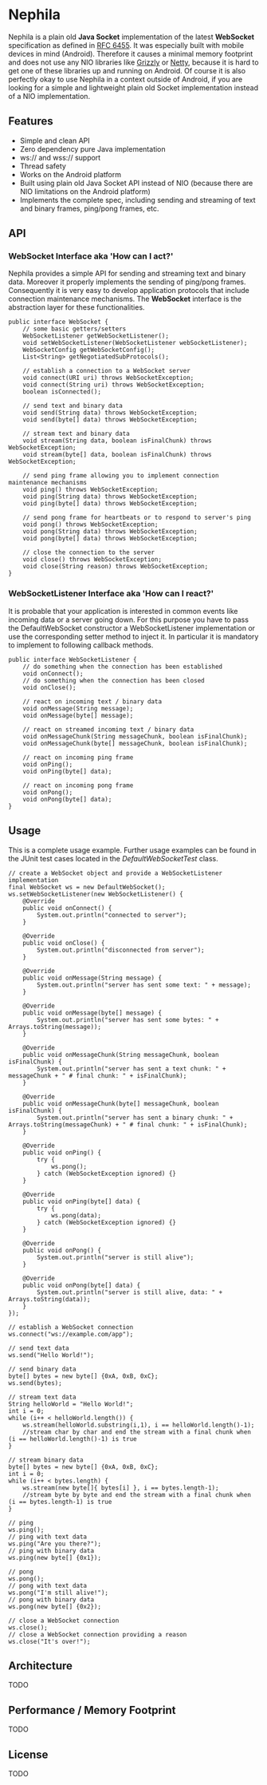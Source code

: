 Nephila
=======

Nephila is a plain old **Java Socket** implementation of the latest **WebSocket** specification as defined in
[RFC 6455](http://tools.ietf.org/html/rfc6455 "RFC 6455 The WebSocket Protocol").
It was especially built with mobile devices in mind (Android). Therefore it causes a minimal memory footprint and does not use any NIO libraries like
[Grizzly](http://grizzly.java.net/ "Java NIO and Web framework") or [Netty](https://netty.io/ "an asynchronous event-driven network application framework"),
because it is hard to get one of these libraries up and running on Android.
Of course it is also perfectly okay to use Nephila in a context outside of Android, if you are looking for
a simple and lightweight plain old Socket implementation instead of a NIO implementation.


Features
--------

- Simple and clean API
- Zero dependency pure Java implementation
- ws:// and wss:// support
- Thread safety
- Works on the Android platform
- Built using plain old Java Socket API instead of NIO (because there are NIO limitations on the Android platform)
- Implements the complete spec, including sending and streaming of text and binary frames, ping/pong frames, etc.


API
---

### WebSocket Interface aka 'How can I act?'

Nephila provides a simple API for sending and streaming text and binary data. Moreover it properly implements the sending
of ping/pong frames. Consequently it is very easy to develop application protocols that include connection
maintenance mechanisms. The **WebSocket** interface is the abstraction layer for these functionalities.

    public interface WebSocket {
        // some basic getters/setters
        WebSocketListener getWebSocketListener();
        void setWebSocketListener(WebSocketListener webSocketListener);
        WebSocketConfig getWebSocketConfig();
        List<String> getNegotiatedSubProtocols();
    
        // establish a connection to a WebSocket server
        void connect(URI uri) throws WebSocketException;
        void connect(String uri) throws WebSocketException;
        boolean isConnected();
    
        // send text and binary data
        void send(String data) throws WebSocketException;
        void send(byte[] data) throws WebSocketException;
    
        // stream text and binary data
        void stream(String data, boolean isFinalChunk) throws WebSocketException;
        void stream(byte[] data, boolean isFinalChunk) throws WebSocketException;
    
        // send ping frame allowing you to implement connection maintenance mechanisms
        void ping() throws WebSocketException;
        void ping(String data) throws WebSocketException;
        void ping(byte[] data) throws WebSocketException;
    
        // send pong frame for heartbeats or to respond to server's ping
        void pong() throws WebSocketException;
        void pong(String data) throws WebSocketException;
        void pong(byte[] data) throws WebSocketException;
    
        // close the connection to the server
        void close() throws WebSocketException;
        void close(String reason) throws WebSocketException;
    }
    

### WebSocketListener Interface aka 'How can I react?'

It is probable that your application is interested in common events like incoming data or a server going down.
For this purpose you have to pass the DefaultWebSocket constructor a WebSocketListener implementation or use the
corresponding setter method to inject it. In particular it is mandatory to implement to following callback methods.

    public interface WebSocketListener {
        // do something when the connection has been established
        void onConnect();
        // do something when the connection has been closed
        void onClose();
    
        // react on incoming text / binary data
        void onMessage(String message);
        void onMessage(byte[] message);
    
        // react on streamed incoming text / binary data
        void onMessageChunk(String messageChunk, boolean isFinalChunk);
        void onMessageChunk(byte[] messageChunk, boolean isFinalChunk);
    
        // react on incoming ping frame
        void onPing();
        void onPing(byte[] data);
    
        // react on incoming pong frame
        void onPong();
        void onPong(byte[] data);
    }


Usage
-----

This is a complete usage example. Further usage examples can be found in the JUnit test cases located in the
*DefaultWebSocketTest* class.

    // create a WebSocket object and provide a WebSocketListener implementation
    final WebSocket ws = new DefaultWebSocket();
    ws.setWebSocketListener(new WebSocketListener() {
        @Override
        public void onConnect() {
            System.out.println("connected to server");
        }

        @Override
        public void onClose() {
            System.out.println("disconnected from server");
        }

        @Override
        public void onMessage(String message) {
            System.out.println("server has sent some text: " + message);
        }

        @Override
        public void onMessage(byte[] message) {
            System.out.println("server has sent some bytes: " + Arrays.toString(message));
        }

        @Override
        public void onMessageChunk(String messageChunk, boolean isFinalChunk) {
            System.out.println("server has sent a text chunk: " + messageChunk + " # final chunk: " + isFinalChunk);
        }

        @Override
        public void onMessageChunk(byte[] messageChunk, boolean isFinalChunk) {
            System.out.println("server has sent a binary chunk: " + Arrays.toString(messageChunk) + " # final chunk: " + isFinalChunk);
        }

        @Override
        public void onPing() {
            try {
                ws.pong();
            } catch (WebSocketException ignored) {}
        }

        @Override
        public void onPing(byte[] data) {
            try {
                ws.pong(data);
            } catch (WebSocketException ignored) {}
        }

        @Override
        public void onPong() {
            System.out.println("server is still alive");
        }

        @Override
        public void onPong(byte[] data) {
            System.out.println("server is still alive, data: " + Arrays.toString(data));
        }
    });

    // establish a WebSocket connection
    ws.connect("ws://example.com/app");
    
    // send text data
    ws.send("Hello World!");
    
    // send binary data
    byte[] bytes = new byte[] {0xA, 0xB, 0xC};
    ws.send(bytes);
    
    // stream text data
    String helloWorld = "Hello World!";
    int i = 0;
    while (i++ < helloWorld.length()) {
        ws.stream(helloWorld.substring(i,1), i == helloWorld.length()-1);
        //stream char by char and end the stream with a final chunk when (i == helloWorld.length()-1) is true
    }
    
    // stream binary data
    byte[] bytes = new byte[] {0xA, 0xB, 0xC};
    int i = 0;
    while (i++ < bytes.length) {
        ws.stream(new byte[]{ bytes[i] }, i == bytes.length-1);
        //stream byte by byte and end the stream with a final chunk when (i == bytes.length-1) is true
    }
    
    // ping
    ws.ping();
    // ping with text data
    ws.ping("Are you there?");
    // ping with binary data
    ws.ping(new byte[] {0x1});
    
    // pong
    ws.pong();
    // pong with text data
    ws.pong("I'm still alive!");
    // pong with binary data
    ws.pong(new byte[] {0x2});
    
    // close a WebSocket connection
    ws.close();
    // close a WebSocket connection providing a reason
    ws.close("It's over!");
    
    
Architecture
------------

TODO

Performance / Memory Footprint
------------------------------

TODO

License
-------

TODO